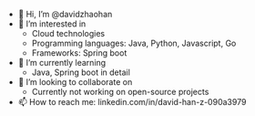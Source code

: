 - 👋 Hi, I’m @davidzhaohan
- 👀 I’m interested in
  - Cloud technologies
  - Programming languages: Java, Python, Javascript, Go
  - Frameworks: Spring boot
- 🌱 I’m currently learning
  - Java, Spring boot in detail
- 💞️ I’m looking to collaborate on
  - Currently not working on open-source projects
- 📫 How to reach me: linkedin.com/in/david-han-z-090a3979

<!---
davidzhaohan/davidzhaohan is a ✨ special ✨ repository because its `README.md` (this file) appears on your GitHub profile.
You can click the Preview link to take a look at your changes.
--->
